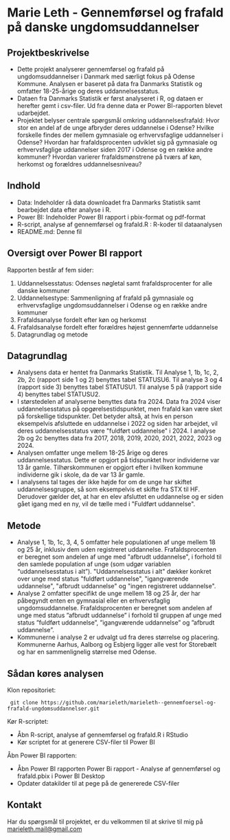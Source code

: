 # Marie Leth - Gennemførsel og frafald på danske ungdomsuddannelser

 
## Projektbeskrivelse
- Dette projekt analyserer gennemførsel og frafald på ungdomsuddannelser i Danmark med særligt fokus på Odense Kommune. Analysen er baseret på data fra Danmarks Statistik og omfatter 18-25-årige og deres uddannelsesstatus.
- Dataen fra Danmarks Statistik er først analyseret i R, og dataen er herefter gemt i csv-filer. Ud fra denne data er Power BI-rapporten blevet udarbejdet.
- Projektet belyser centrale spørgsmål omkring uddannelsesfrafald: Hvor stor en andel af de unge afbryder deres uddannelse i Odense? Hvilke forskelle findes der mellem gymnasiale og erhvervsfaglige uddannelser i Odense? Hvordan har frafaldsprocenten udviklet sig på gymnasiale og erhvervsfaglige uddannelser siden 2017 i Odense og en række andre kommuner? Hvordan varierer frafaldsmønstrene på tværs af køn, herkomst og forældres uddannelsesniveau? 

## Indhold
- Data: Indeholder rå data downloadet fra Danmarks Statistik samt bearbejdet data efter analyse i R.
- Power BI: Indeholder Power BI rapport i pbix-format og pdf-format
- R-script, analyse af gennemførsel og frafald.R : R-koder til dataanalysen
- README.md: Denne fil

## Oversigt over Power BI rapport
Rapporten består af fem sider:
1.	Uddannelsesstatus: Odenses nøgletal samt frafaldsprocenter for alle danske kommuner
2.	Uddannelsestype: Sammenligning af frafald på gymnasiale og erhvervsfaglige ungdomsuddannelser i Odense og en række andre kommuner
3.	Frafaldsanalyse fordelt efter køn og herkomst
4.	Frafaldsanalyse fordelt efter forældres højest gennemførte uddannelse
5.	Datagrundlag og metode


## Datagrundlag
- Analysens data er hentet fra Danmarks Statistik. Til Analyse 1, 1b, 1c, 2, 2b, 2c (rapport side 1 og 2) benyttes tabel STATUSU6. Til analyse 3 og 4 (rapport side 3) benyttes tabel STATUSU1. Til analyse 5 på (rapport side 4) benyttes tabel STATUSU2.
- I størstedelen af analyserne benyttes data fra 2024. Data fra 2024 viser uddannelsesstatus på opgørelsestidspunktet, men frafald kan være sket på forskellige tidspunkter. Det betyder altså, at hvis en person eksempelvis afsluttede en uddannelse i 2022 og siden har arbejdet, vil deres uddannelsesstatus være "fuldført uddannelse" i 2024.  I analyse 2b og 2c benyttes data fra 2017, 2018, 2019, 2020, 2021, 2022, 2023 og 2024.
- Analysen omfatter unge mellem 18-25 årige og deres uddannelsesstatus. Dette er opgjort på tidspunktet hvor individerne var 13 år gamle. Tilhørskommunen er opgjort efter i hvilken kommune individerne gik i skole, da de var 13 år gamle.
- I analysens tal tages der ikke højde for om de unge har skiftet uddannelsesgruppe, så som eksempelvis et skifte fra STX til HF. Derudover gælder det, at har en elev afsluttet en uddannelse og er siden gået igang med en ny, vil de tælle med i "Fuldført uddannelse".


## Metode 
- Analyse 1, 1b, 1c, 3, 4, 5 omfatter hele populationen af unge mellem 18 og 25 år, inklusiv dem uden registreret uddannelse. Frafaldsprocenten er beregnet som andelen af unge med "afbrudt uddannelse", i forhold til den samlede population af unge (som udgør variablen “uddannelsesstatus i alt”). "Uddannelsesstatus i alt" dækker konkret over unge med status "fuldført uddannelse", "igangværende uddannelse", "afbrudt uddannelse" og "ingen registreret uddannelse".
- Analyse 2 omfatter specifikt de unge mellem 18 og 25 år, der har påbegyndt enten en gymnasial eller en erhvervsfaglig ungdomsuddannelse. Frafaldsprocenten er beregnet som andelen af unge med status ”afbrudt uddannelse” i forhold til gruppen af unge med status ”fuldført uddannelse”, ”igangværende uddannelse” og ”afbrudt uddannelse”.
- Kommunerne i analyse 2 er udvalgt ud fra deres størrelse og placering. Kommunerne Aarhus, Aalborg og Esbjerg ligger alle vest for Storebælt og har en sammenlignelig størrelse med Odense.

## Sådan køres analysen
Klon repositoriet: 
 
     git clone https://github.com/marieleth/marieleth--gennemfoersel-og-frafald-ungdomsuddannelser.git

Kør R-scriptet: 
- Åbn R-script, analyse af gennemførsel og frafald.R  i RStudio
- Kør scriptet for at generere CSV-filer til Power BI

Åbn Power BI rapporten: 
- Åbn Power BI rapporten Power Bi rapport - Analyse af gennemførsel og frafald.pbix i Power BI Desktop
- Opdater datakilder til at pege på de genererede CSV-filer

## Kontakt
Har du spørgsmål til projektet, er du velkommen til at skrive til mig på marieleth.mail@gmail.com

